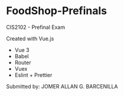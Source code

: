 # FoodShop-Prefinals
CIS2102 - Prefinal Exam

Created with Vue.js
- Vue 3
- Babel
- Router
- Vuex
- Eslint + Prettier

Submitted by: JOMER ALLAN G. BARCENILLA
